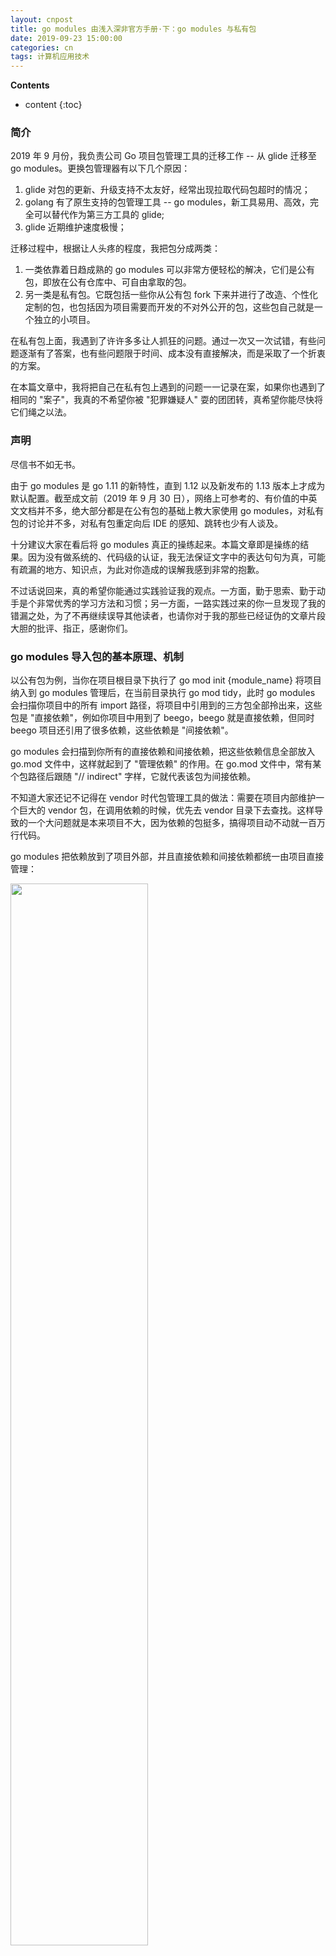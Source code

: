```yaml
---
layout: cnpost
title: go modules 由浅入深非官方手册·下：go modules 与私有包
date: 2019-09-23 15:00:00
categories: cn
tags: 计算机应用技术
--- 
```


__Contents__

* content
{:toc}

### 简介
2019 年 9 月份，我负责公司 Go 项目包管理工具的迁移工作 -- 从 glide 迁移至 go modules。更换包管理器有以下几个原因：

1. glide 对包的更新、升级支持不太友好，经常出现拉取代码包超时的情况；
2. golang 有了原生支持的包管理工具 -- go modules，新工具易用、高效，完全可以替代作为第三方工具的 glide;
3. glide 近期维护速度极慢；

迁移过程中，根据让人头疼的程度，我把包分成两类：

1. 一类依靠着日趋成熟的 go modules 可以非常方便轻松的解决，它们是公有包，即放在公有仓库中、可自由拿取的包。
2. 另一类是私有包。它既包括一些你从公有包 fork 下来并进行了改造、个性化定制的包，也包括因为项目需要而开发的不对外公开的包，这些包自己就是一个独立的小项目。

在私有包上面，我遇到了许许多多让人抓狂的问题。通过一次又一次试错，有些问题逐渐有了答案，也有些问题限于时间、成本没有直接解决，而是采取了一个折衷的方案。

在本篇文章中，我将把自己在私有包上遇到的问题一一记录在案，如果你也遇到了相同的 "案子"，我真的不希望你被 "犯罪嫌疑人" 耍的团团转，真希望你能尽快将它们绳之以法。

### 声明

尽信书不如无书。

由于 go modules 是 go 1.11 的新特性，直到 1.12 以及新发布的 1.13 版本上才成为默认配置。截至成文前（2019 年 9 月 30 日），网络上可参考的、有价值的中英文文档并不多，绝大部分都是在公有包的基础上教大家使用 go modules，对私有包的讨论并不多，对私有包重定向后 IDE 的感知、跳转也少有人谈及。

十分建议大家在看后将 go modules 真正的操练起来。本篇文章即是操练的结果。因为没有做系统的、代码级的认证，我无法保证文字中的表达句句为真，可能有疏漏的地方、知识点，为此对你造成的误解我感到非常的抱歉。

不过话说回来，真的希望你能通过实践验证我的观点。一方面，勤于思索、勤于动手是个非常优秀的学习方法和习惯；另一方面，一路实践过来的你一旦发现了我的错漏之处，为了不再继续误导其他读者，也请你对于我的那些已经证伪的文章片段大胆的批评、指正，感谢你们。

### go modules 导入包的基本原理、机制

以公有包为例，当你在项目根目录下执行了 go mod init {module_name} 将项目纳入到 go modules 管理后，在当前目录执行 go mod tidy，此时 go modules 会扫描你项目中的所有 import 路径，将项目中引用到的三方包全部拎出来，这些包是 "直接依赖"，例如你项目中用到了 beego，beego 就是直接依赖，但同时 beego 项目还引用了很多依赖，这些依赖是 "间接依赖"。

go modules 会扫描到你所有的直接依赖和间接依赖，把这些依赖信息全部放入 go.mod 文件中，这样就起到了 "管理依赖" 的作用。在 go.mod 文件中，常有某个包路径后跟随 "// indirect" 字样，它就代表该包为间接依赖。

不知道大家还记不记得在 vendor 时代包管理工具的做法：需要在项目内部维护一个巨大的 vendor 包，在调用依赖的时候，优先去 vendor 目录下去查找。这样导致的一个大问题就是本来项目不大，因为依赖的包挺多，搞得项目动不动就一百万行代码。

go modules 把依赖放到了项目外部，并且直接依赖和间接依赖都统一由项目直接管理：

<p>
    <img src="/images/gomod-project-template.jpg" width="66%">
</p>

### go modules 私有包遇到的问题整理

#### 问题一：如何调用项目中的实体

我的项目结构是这样的：
```
project
│   go.mod
│   go.sum
└───folder1
│   │   main.go
└───folder2
   │   hello.go
   │   hi.go
```
我遇到的第一个问题是：在 main.go 里如何调用 folder2 包中的实体？

答：import "project/folder2"

调用本项目中的实体，仅仅需要以 go mod init {module_name} 时定义的 module_name 开头，并书写出相对路径即可。

#### 问题二：私有包放到哪里

我所在的公司搭建了仅能内网访问的 gitlab，并且登陆时有各种权限限制。我们在 go mod tidy 时，go modules 默认使用 GOPROXY 代理去获取包，而使用的 GOPROXY 代理肯定无法访问我司内网。这就成了一个大难题，要公有包自动使用 GOPROXY 代理，私有包走内网，如何实现呢？

我到现在也没有较好的解决方案。听说项目 https://docs.gomods.io/ 正在处理以上的问题,有兴趣的朋友可以尝试一下。

我最终还是把私有包放入项目内部了，那么我的项目结构就成了这样：

```
project
│   go.mod
│   go.sum
└───extensions
│   └───beego
│       │   repo.go
│       │   repo_test.go
│       │   ...
│   └───gorm
│       │   repo2.go
│       │   repo2_test.go
│       │   ...
└───folder1
│   │   main.go
└───folder2
   │   hello.go
   │   hi.go
```

#### 问题三：私有包放入项目中后，引用时还能用原来的引用方式吗
   
我在第 1 个问题中说，要引入本项目中的实体，需要从 module_name 开始引入相对路径。那么我项目中引用了 beego，这个 beego 我们还做了个性化处理，引用时怎么办？

要 import "project/extensions/beego" 这样吗？beego 作者 astaxie 好像不太能接受这样的导入哦，我相信你也认为这很丑，对吗？

能不能还是使用 github.com/astaxie/beego 呢？

当然可以。我们需要告诉 go modules，当拿 beego 包时不要去网络中取，而是直接使用当前项目中的某个目录下的 beego 就行了。有两个步骤：

1. 先将 go.mod 中的 beego 版本置为 v0.0.0，这只是为了标记该包为无版本信息的本地包：go mod edit -require=github.com/astaxie/beego@v0.0.0

2. 再将包转向至本地路径： go mod edit -replace=github.com/astaxie/beego@v0.0.0=./extensions/beego

这样，导入路径不变，还能把私有包转移到项目内部。

不过，这里面隐藏着一些问题，容我另起一个新问题。

#### 问题四：私有包中的间接依赖问题

私有包放入项目中后，也做了转向，可是发现私有包中又引用了好多包，在 IDE 中的表现是：引用错误，在你环境下找不到对应包的代码，这怎么办？

我在本文第三章节 "go modules 导入包的基本原理、机制" 中提到过，这些直接依赖的依赖包，我们称为 "间接依赖"。

在导入 github 上的第三方包时，go modules 自动为我们解析了需要哪些间接依赖。但我们现在导入的是私有包，该私有包存放在项目内部。

**私有包的间接依赖问题需要我们自己解决**。解决办法如下：

1. 以上文提到的私有包 beego 为例，我需要进入 extensions/beego 目录，在这个目录的根目录下执行：go mod init github.com/astaxie/beego

2. 继续在该目录下执行：go mod tidy

3. 进入主项目目录下，在本项目中即为 project 目录下，再次执行 go mod tidy

后面两次执行了 go mod tidy，作用是不相同的。在 beego 中执行 tidy 是将间接依赖同步至 beego 维护的包管理工具中。主项目目录下执行的 tidy 是重新扫描整个项目的依赖，更新依赖信息。

这样操作后，你再看看私有包中的依赖是不是被引用到了呢？私有包中的函数、方法能不能在你的 IDE 中正确无误的跳转呢？

#### 问题五：私有包的 module_name 问题

私有包的 module_name 要求必须是域名开头，表示你是一个标准的仓库，比如 github.com/haiyung/gomod。但是你单单起名为 haiyung/gomod 就会出问题。出问题的地方是：当你在主项目根目录下执行 go mod tidy，go modules 无法识别 haiyung/gomod 这个引用地址。并且你将 haiyung/gomod 这个包转向至本地时，也会有明显的报错：
```
执行 go mod edit -replace=haiyung/gomod=./extensions/gomod 时错误信息可见。
```

### 参考文档

- https://segmentfault.com/a/1190000018414744
- http://blog.ipalfish.com/?p=443
- https://www.cnblogs.com/rongfengliang/p/11419210.html
- https://juejin.im/post/5c8f9f8ef265da612c3a34b9
- https://blog.csdn.net/weixin_34310369/article/details/88664341
- https://www.cnblogs.com/apocelipes/p/9609895.html